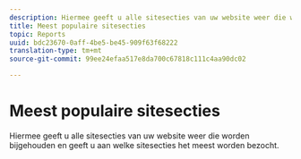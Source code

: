 ```yaml
---
description: Hiermee geeft u alle sitesecties van uw website weer die worden bijgehouden en geeft u aan welke sitesecties het meest worden bezocht.
title: Meest populaire sitesecties
topic: Reports
uuid: bdc23670-0aff-4be5-be45-909f63f68222
translation-type: tm+mt
source-git-commit: 99ee24efaa517e8da700c67818c111c4aa90dc02

---
```



# Meest populaire sitesecties

Hiermee geeft u alle sitesecties van uw website weer die worden bijgehouden en geeft u aan welke sitesecties het meest worden bezocht.

